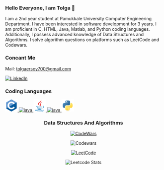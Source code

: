 ### Hello Everyone, I am Tolga 👋
I am a 2nd year student at Pamukkale University Computer Engineering Department. I have been interested in software development for 3 years. I am proficient in C, HTML, Java, Matlab, and Python coding languages. Additionally, I possess advanced knowledge of Data Structures and Algorithms. I solve algorithm questions on platforms such as LeetCode and Codewars.

### Concant Me

Mail: tolgaersoy700@gmail.com

[![LinkedIn](https://img.shields.io/badge/-Linkedin-blue?style=for-the-badge&logo=linkedin)](https://www.linkedin.com/in/tolga-ersoy-466201245)


<center>

<h3 align="left">Coding Languages</h3>
<p align="left">  
  <a href="https://www.cprogramming.com/" target="_blank" rel="noreferrer"> <img src="https://raw.githubusercontent.com/devicons/devicon/master/icons/c/c-original.svg" alt="c" width="40" height="40"/> </a>
  <a href="https://html.spec.whatwg.org/" target="_blank" rel="noreferrer"> <img src="https://cdn.pixabay.com/photo/2017/08/05/11/16/logo-2582748_960_720.png" alt="java" width="40" height="40"/> </a> 
  <a href="https://www.java.com" target="_blank" rel="noreferrer"> <img src="https://raw.githubusercontent.com/devicons/devicon/master/icons/java/java-original.svg" alt="java" width="40" height="40"/> </a> 
   <a href="https://www.mathworks.com/" target="_blank" rel="noreferrer"> <img src="https://upload.wikimedia.org/wikipedia/commons/thumb/2/21/Matlab_Logo.png/1144px-Matlab_Logo.png" alt="java" width="40" height="40"/> </a> 
  <a href="https://www.python.org" target="_blank" rel="noreferrer"> <img src="https://raw.githubusercontent.com/devicons/devicon/master/icons/python/python-original.svg" alt="python" width="40" height="40"/> </a> 
  

  


  


  
 ### Data Structures And Algorithms
[![CodeWars](https://img.shields.io/badge/-codewars-black?style=for-the-badge&logo=codewars)](https://www.codewars.com/users/tolgaersoy)


![Codewars](https://github.r2v.ch/codewars?user=tolgaersoy&top_languages=true)


[![LeetCode](https://img.shields.io/badge/-leetcode-black?style=for-the-badge&logo=leetcode)](https://leetcode.com/tolgaersoy/)


![Leetcode Stats](https://leetcard.jacoblin.cool/tolgaersoy?theme=dark)

</center>

<center>




